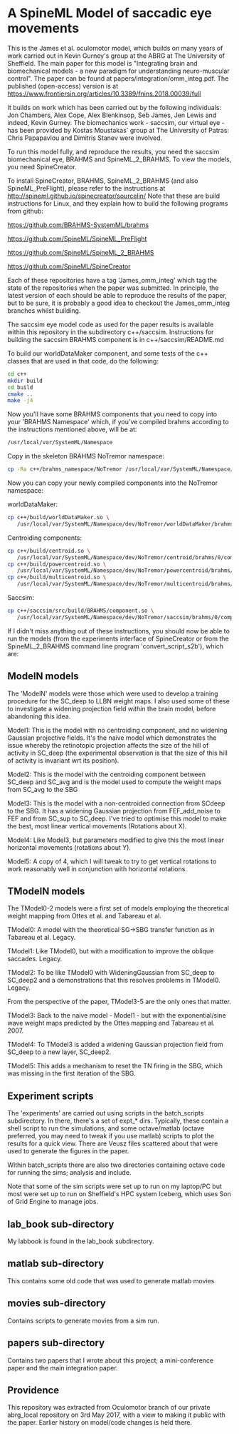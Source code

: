# A SpineML Model of saccadic eye movements

This is the James et al. oculomotor model, which builds on many years of 
work carried out in Kevin Gurney's group at the ABRG at The University of 
Sheffield. The main paper for this
model is "Integrating brain and biomechanical models - a new paradigm
for understanding neuro-muscular control". The paper can be found at
papers/integration/omm_integ.pdf. The published (open-access) version is at
https://www.frontiersin.org/articles/10.3389/fnins.2018.00039/full

It builds on work which has been carried out by the following individuals: 
Jon Chambers, Alex Cope, Alex Blenkinsop, Seb James, Jen Lewis and
indeed, Kevin Gurney. The biomechanics work - saccsim, our virtual eye -
has been provided by Kostas Moustakas' group at The University of Patras:
Chris Papapavlou and Dimitris Stanev were involved.

To run this model fully, and reproduce the results, you need the
saccsim biomechanical eye, BRAHMS and SpineML_2_BRAHMS. To view the
models, you need SpineCreator.

To install SpineCreator, BRAHMS, SpineML_2_BRAHMS (and also
SpineML_PreFlight), please refer to the instructions at
http://spineml.github.io/spinecreator/sourcelin/ Note that these are
build instructions for Linux, and they explain how to build the
following programs from github:

https://github.com/BRAHMS-SystemML/brahms

https://github.com/SpineML/SpineML_PreFlight

https://github.com/SpineML/SpineML_2_BRAHMS

https://github.com/SpineML/SpineCreator

Each of these repositories have a tag 'James_omm_integ' which tag the
state of the repositories when the paper was submitted. In principle,
the latest version of each should be able to reproduce the results of
the paper, but to be sure, it is probably a good idea to checkout the
James_omm_integ branches whilst building.

The saccsim eye model code as used for the paper results is available
within this repository in the subdirectory c++/saccsim. Instructions
for building the saccsim BRAHMS component is in
c++/saccsim/README.md

To build our worldDataMaker component, and some tests of the c++
classes that are used in that code, do the following:

```bash
cd c++
mkdir build
cd build
cmake ..
make -j4
```

Now you'll have some BRAHMS components that you need to copy into your
'BRAHMS Namespace' which, if you've compiled brahms according to the
instructions mentioned above, will be at:

```bash
/usr/local/var/SystemML/Namespace
```

Copy in the skeleton BRAHMS NoTremor namespace:

```bash
cp -Ra c++/brahms_namespace/NoTremor /usr/local/var/SystemML/Namespace/dev/
```

Now you can copy your newly compiled components into the NoTremor
namespace:

worldDataMaker:
```bash
cp c++/build/worldDataMaker.so \
   /usr/local/var/SystemML/Namespace/dev/NoTremor/worldDataMaker/brahms/0/component.so
```

Centroiding components:
```bash
cp c++/build/centroid.so \
   /usr/local/var/SystemML/Namespace/dev/NoTremor/centroid/brahms/0/component.so
cp c++/build/powercentroid.so \
   /usr/local/var/SystemML/Namespace/dev/NoTremor/powercentroid/brahms/0/component.so
cp c++/build/multicentroid.so \
   /usr/local/var/SystemML/Namespace/dev/NoTremor/multicentroid/brahms/0/component.so
```

Saccsim:
```bash
cp c++/saccsim/src/build/BRAHMS/component.so \
   /usr/local/var/SystemML/Namespace/dev/NoTremor/saccsim/brahms/0/component.so
```

If I didn't miss anything out of these instructions, you should now be
able to run the models (from the experiments interface of SpineCreator
or from the SpineML_2_BRAHMS command line program
'convert_script_s2b'), which are:

## ModelN models

The 'ModelN' models were those which were used to develop a training
procedure for the SC_deep to LLBN weight maps. I also used some of
these to investigate a widening projection field *within* the brain
model, before abandoning this idea.

Model1: This is the model with no centroiding component, and no widening
        Gaussian projective fields. It's the naive model which demonstrates
        the issue whereby the retinotopic projection affects the size of the
        hill of activity in SC_deep (the experimental observation is that the
        size of this hill of activity is invariant wrt its position).

Model2: This is the model with the centroiding component between SC_deep and
        SC_avg and is the model used to compute the weight maps from SC_avg
        to the SBG

Model3: This is the model with a non-centroided connection from SCdeep to the
        SBG. It has a widening Gaussian projection from FEF_add_noise to FEF
        and from SC_sup to SC_deep. I've tried to optimise this model to make
        the best, most linear vertical movements (Rotations about X).

Model4: Like Model3, but parameters modified to give this the most linear
        horizontal movements (rotations about Y).

Model5: A copy of 4, which I will tweak to try to get vertical rotations to
        work reasonably well in conjunction with horizontal rotations.

## TModelN models

The TModel0-2 models were a first set of models employing the
theoretical weight mapping from Ottes et al. and Tabareau et al.

TModel0: A model with the theoretical SG->SBG transfer function as in Tabareau
         et al. Legacy.

TModel1: Like TModel0, but with a modification to improve the oblique
         saccades. Legacy.

TModel2: To be like TModel0 with WideningGaussian from SC_deep to SC_deep2 and
         a demonstrations that this resolves problems in TModel0. Legacy.

From the perspective of the paper, TModel3-5 are the only ones that matter.

TModel3: Back to the naive model - Model1 - but with the
         exponential/sine wave weight maps predicted by the Ottes
         mapping and Tabareau et al. 2007.

TModel4: To TModel3 is added a widening Gaussian projection field from
         SC_deep to a new layer, SC_deep2.

TModel5: This adds a mechanism to reset the TN firing in the SBG,
         which was missing in the first iteration of the SBG.

## Experiment scripts

The 'experiments' are carried out using scripts in the batch_scripts subdirectory.
In there, there's a set of expt_* dirs. Typically, these contain a shell script to
run the simulations, and some octave/matlab (octave preferred, you may need to 
tweak if you use matlab) scripts to plot the results for a quick view. There are
Veusz files scattered about that were used to generate the figures in the paper.

Within batch_scripts there are also two directories containing octave code for
running the sims; analysis and include.

Note that some of the sim scripts were set up to run on my laptop/PC but most were
set up to run on Sheffield's HPC system Iceberg, which uses Son of Grid Engine to 
manage jobs.

## lab_book sub-directory

My labbook is found in the lab_book subdirectory.

## matlab sub-directory

This contains some old code that was used to generate matlab movies

## movies sub-directory

Contains scripts to generate movies from a sim run.

## papers sub-directory

Contains two papers that I wrote about this project; a mini-conference paper and the main integration paper.

## Providence

This repository was extracted from Oculomotor branch of our
private abrg_local repository on 3rd May 2017, with a view to making
it public with the paper. Earlier history on model/code changes is
held there.
